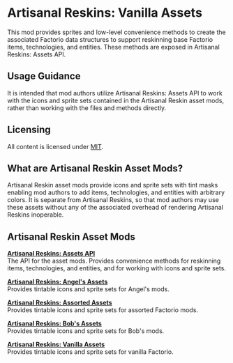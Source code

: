 # Artisanal Reskins: Vanilla Assets
This mod provides sprites and low-level convenience methods to create the associated Factorio data structures to support reskinning base Factorio items, technologies, and entities. These methods are exposed in Artisanal Reskins: Assets API.

## Usage Guidance
It is intended that mod authors utilize Artisanal Reskins: Assets API to work with the icons and sprite sets contained in the Artisanal Reskin asset mods, rather than working with the files and methods directly.

## Licensing
All content is licensed under [MIT](https://opensource.org/licenses/MIT).

## What are Artisanal Reskin Asset Mods?
Artisanal Reskin asset mods provide icons and sprite sets with tint masks enabling mod authors to add items, technologies, and entities with arbitrary colors. It is separate from Artisanal Reskins, so that mod authors may use these assets without any of the associated overhead of rendering Artisanal Reskins inoperable.

## Artisanal Reskin Asset Mods
**[Artisanal Reskins: Assets API](http://www.github.com/factorio-artisanal-reskins/ar-assets-api)**  
The API for the asset mods. Provides convenience methods for reskinning items, technologies, and entities, and for working with icons and sprite sets.

**[Artisanal Reskins: Angel's Assets](http://www.github.com/factorio-artisanal-reskins/ar-assets-angels)**  
Provides tintable icons and sprite sets for Angel's mods.

**[Artisanal Reskins: Assorted Assets](http://www.github.com/factorio-artisanal-reskins/ar-assets-assorted)**  
Provides tintable icons and sprite sets for assorted Factorio mods.

**[Artisanal Reskins: Bob's Assets](http://www.github.com/factorio-artisanal-reskins/ar-assets-bobs)**  
Provides tintable icons and sprite sets for Bob's mods.

**[Artisanal Reskins: Vanilla Assets](http://www.github.com/factorio-artisanal-reskins/ar-assets-base)**  
Provides tintable icons and sprite sets for vanilla Factorio.